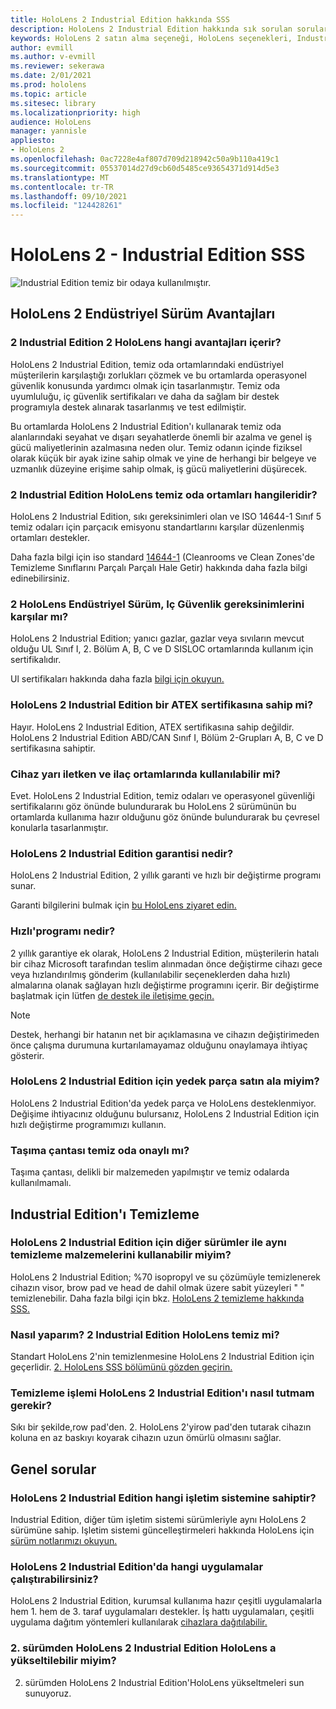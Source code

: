 ```yaml
---
title: HoloLens 2 Industrial Edition hakkında SSS
description: HoloLens 2 Industrial Edition hakkında sık sorulan sorular
keywords: HoloLens 2 satın alma seçeneği, HoloLens seçenekleri, Industrial Edition
author: evmill
ms.author: v-evmill
ms.reviewer: sekerawa
ms.date: 2/01/2021
ms.prod: hololens
ms.topic: article
ms.sitesec: library
ms.localizationpriority: high
audience: HoloLens
manager: yannisle
appliesto:
- HoloLens 2
ms.openlocfilehash: 0ac7228e4af807d709d218942c50a9b110a419c1
ms.sourcegitcommit: 05537014d27d9cb60d5485ce93654371d914d5e3
ms.translationtype: MT
ms.contentlocale: tr-TR
ms.lasthandoff: 09/10/2021
ms.locfileid: "124428261"
---
```

# <a name="hololens-2---industrial-edition-faq"></a>HoloLens 2 - Industrial Edition SSS

![Industrial Edition temiz bir odaya kullanılmıştır.](./images/industrial-sku-with-remote-assist.png)

## <a name="hololens-2-industrial-edition-benefits"></a>HoloLens 2 Endüstriyel Sürüm Avantajları

### <a name="what-benefits-does-hololens-2-industrial-edition-2-include"></a>2 Industrial Edition 2 HoloLens hangi avantajları içerir?

HoloLens 2 Industrial Edition, temiz oda ortamlarındaki endüstriyel müşterilerin karşılaştığı zorlukları çözmek ve bu ortamlarda operasyonel güvenlik konusunda yardımcı olmak için tasarlanmıştır. Temiz oda uyumluluğu, iç güvenlik sertifikaları ve daha da sağlam bir destek programıyla destek alınarak tasarlanmış ve test edilmiştir.

Bu ortamlarda HoloLens 2 Industrial Edition'ı kullanarak temiz oda alanlarındaki seyahat ve dışarı seyahatlerde önemli bir azalma ve genel iş gücü maliyetlerinin azalmasına neden olur. Temiz odanın içinde fiziksel olarak küçük bir ayak izine sahip olmak ve yine de herhangi bir belgeye ve uzmanlık düzeyine erişime sahip olmak, iş gücü maliyetlerini düşürecek.

### <a name="what-clean-room-environments-does-hololens-2-industrial-edition-support"></a>2 Industrial Edition HoloLens temiz oda ortamları hangileridir?

HoloLens 2 Industrial Edition, sıkı gereksinimleri olan ve ISO 14644-1 Sınıf 5 temiz odaları için parçacık emisyonu standartlarını karşılar düzenlenmiş ortamları destekler.

Daha fazla bilgi için iso standard [14644-1](https://www.iso.org/standard/53394.html) (Cleanrooms ve Clean Zones'de Temizleme Sınıflarını Parçalı Parçalı Hale Getir) hakkında daha fazla bilgi edinebilirsiniz.

### <a name="does-hololens-2-industrial-edition-meet-requirements-for-intrinsic-safety"></a>2 HoloLens Endüstriyel Sürüm, Iç Güvenlik gereksinimlerini karşılar mı?

HoloLens 2 Industrial Edition; yanıcı gazlar, gazlar veya sıvıların mevcut olduğu UL Sınıf I, 2. Bölüm A, B, C ve D SISLOC ortamlarında kullanım için sertifikalıdır.

Ul sertifikaları hakkında daha fazla [bilgi için okuyun.](https://www.ul.com/services/ul-and-c-ul-hazardous-areas-certification-north-america?csrf-token=CIwNZNlR4XbisJF39I8yWnWX9wX4WFoz&amp;Search=UL+Class+I%2C+Dev+2+&amp;search-submit=Search)

### <a name="does-the-hololens-2-industrial-edition-hold-an-atex-certification"></a>HoloLens 2 Industrial Edition bir ATEX sertifikasına sahip mi?

Hayır. HoloLens 2 Industrial Edition, ATEX sertifikasına sahip değildir. HoloLens 2 Industrial Edition ABD/CAN Sınıf I, Bölüm 2-Grupları A, B, C ve D sertifikasına sahiptir.

### <a name="can-the-device-be-used-in-semiconductor-and-pharmaceutical-environments"></a>Cihaz yarı iletken ve ilaç ortamlarında kullanılabilir mi?

Evet. HoloLens 2 Industrial Edition, temiz odaları ve operasyonel güvenliği sertifikalarını göz önünde bulundurarak bu HoloLens 2 sürümünün bu ortamlarda kullanıma hazır olduğunu göz önünde bulundurarak bu çevresel konularla tasarlanmıştır.

### <a name="what-is-the-hololens-2-industrial-edition-warranty"></a>HoloLens 2 Industrial Edition garantisi nedir?

HoloLens 2 Industrial Edition, 2 yıllık garanti ve hızlı bir değiştirme programı sunar.

Garanti bilgilerini bulmak için [bu HoloLens ziyaret edin.](https://support.microsoft.com/warranty)

### <a name="what39s-the-rapid-replacement-program"></a>Hızlı&#39;programı nedir?

2 yıllık garantiye ek olarak, HoloLens 2 Industrial Edition, müşterilerin hatalı bir cihaz Microsoft tarafından teslim alınmadan önce değiştirme cihazı gece veya hızlandırılmış gönderim (kullanılabilir seçeneklerden daha hızlı) almalarına olanak sağlayan hızlı değiştirme programını içerir. Bir değiştirme başlatmak için lütfen [de destek ile iletişime geçin.](https://aka.ms/hololenssupport)

> [!NOTE]
> Destek, herhangi bir hatanın net bir açıklamasına ve cihazın değiştirimeden önce çalışma durumuna kurtarılamayamaz olduğunu onaylamaya ihtiyaç gösterir.

### <a name="can-i-purchase-replacement-parts-for-hololens-2-industrial-edition"></a>HoloLens 2 Industrial Edition için yedek parça satın ala miyim?

HoloLens 2 Industrial Edition'da yedek parça ve HoloLens desteklenmiyor. Değişime ihtiyacınız olduğunu bulursanız, HoloLens 2 Industrial Edition için hızlı değiştirme programımızı kullanın.

### <a name="is-the-carrying-case-clean-room-approved"></a>Taşıma çantası temiz oda onaylı mı?

Taşıma çantası, delikli bir malzemeden yapılmıştır ve temiz odalarda kullanılmamalı.

## <a name="cleaning-the-industrial-edition"></a>Industrial Edition'ı Temizleme

### <a name="can-i-use-the-same-cleaning-materials-for-hololens-2-industrial-edition-as-the-other-editions"></a>HoloLens 2 Industrial Edition için diğer sürümler ile aynı temizleme malzemelerini kullanabilir miyim?

HoloLens 2 Industrial Edition; %70 isopropyl ve su çözümüyle temizlenerek cihazın visor, brow pad ve head de dahil olmak üzere sabit yüzeyleri &quot; &quot; temizlenebilir. Daha fazla bilgi için bkz. [HoloLens 2 temizleme hakkında SSS.](/hololens/hololens2-maintenance)

### <a name="how-do-i-clean-hololens-2-industrial-edition"></a>Nasıl yaparım? 2 Industrial Edition HoloLens temiz mi?

Standart HoloLens 2'nin temizlenmesine HoloLens 2 Industrial Edition için geçerlidir. [2. HoloLens SSS bölümünü gözden geçirin.](/hololens/hololens2-maintenance)

### <a name="how-should-i-hold-hololens-2-industrial-edition-when-cleaning-it"></a>Temizleme işlemi HoloLens 2 Industrial Edition'ı nasıl tutmam gerekir?

Sıkı bir şekilde,row pad'den. 2. HoloLens 2'yirow pad'den tutarak cihazın koluna en az baskıyı koyarak cihazın uzun ömürlü olmasını sağlar.

## <a name="general-questions"></a>Genel sorular

### <a name="what-operating-system-does-the-hololens-2-industrial-edition-have"></a>HoloLens 2 Industrial Edition hangi işletim sistemine sahiptir?

Industrial Edition, diğer tüm işletim sistemi sürümleriyle aynı HoloLens 2 sürümüne sahip. Işletim sistemi güncelleştirmeleri hakkında HoloLens için [sürüm notlarımızı okuyun.](hololens-release-notes.md)

### <a name="what-apps-can-run-on-the-hololens-2-industrial-edition"></a>HoloLens 2 Industrial Edition'da hangi uygulamalar çalıştırabilirsiniz?

HoloLens 2 Industrial Edition, kurumsal kullanıma hazır çeşitli uygulamalarla hem 1. hem de 3. taraf uygulamaları destekler. İş hattı uygulamaları, çeşitli uygulama dağıtım yöntemleri kullanılarak [cihazlara dağıtılabilir.](/hololens/app-deploy-overview)

### <a name="can-i-upgrade-from-hololens-2-to-hololens-2-industrial-edition"></a>2. sürümden HoloLens 2 Industrial Edition HoloLens a yükseltilebilir miyim?

2. sürümden HoloLens 2 Industrial Edition'HoloLens yükseltmeleri sun sunuyoruz.
